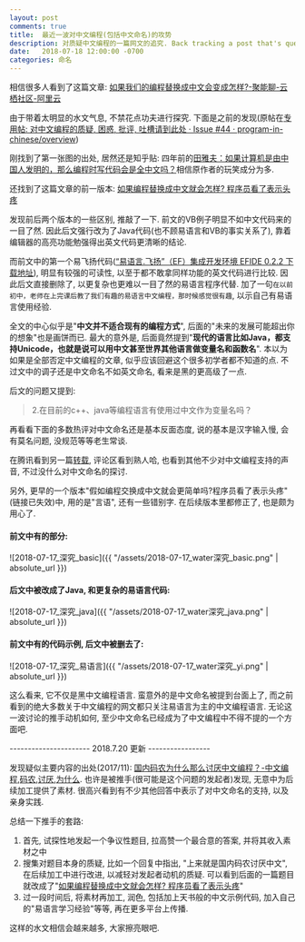 ```yaml
---
layout: post
comments: true
title:  最近一波对中文编程(包括中文命名)的攻势
description: 对质疑中文编程的一篇网文的追究. Back tracking a post that's questioning programming in Chinese.
date:   2018-07-18 12:00:00 -0700
categories: 命名
---
```


相信很多人看到了这篇文章: [如果我们的编程替换成中文会变成怎样?-聚能聊-云栖社区-阿里云](https://yq.aliyun.com/roundtable/120115/?spm=a2c4e.11154000.rtdmain.85.197037b0FDYre9&order=score&type=&p=4)

由于带着太明显的水文气息, 不禁花点功夫进行探究. 下面是之前的发现(原帖在[专用帖: 对中文编程的质疑, 困惑, 批评, 吐槽请到此处 · Issue #44 · program-in-chinese/overview](https://github.com/program-in-chinese/overview/issues/44#issuecomment-405760761))


刚找到了第一张图的出处, 居然还是知乎贴: 四年前的[田雅夫：如果计算机是由中国人发明的，那么编程时写代码会是全中文吗？](https://www.zhihu.com/question/21061180/answer/24930751)相信原作者的玩笑成分为多.

还找到了这篇文章的前一版本: [如果编程替换成中文就会怎样? 程序员看了表示头疼](http://codebay.cn/post/9433.html)

发现前后两个版本的一些区别, 推敲了一下. 前文的VB例子明显不如中文代码来的一目了然. 因此后文强行改为了Java代码(也不顾易语言和VB的事实关系了), 靠着编辑器的高亮功能勉强得出英文代码更清晰的结论.

而前文中的第一个易飞扬代码([“易语言.飞扬”（EF）集成开发环境 EFIDE 0.2.2 下载地址](https://blog.csdn.net/efdev/article/details/3614256)), 明显有较强的可读性, 以至于都不敢拿同样功能的英文代码进行比较. 因此后文直接删除了, 以更复杂也更难以一目了然的易语言程序代替. 加了一句`在以前初中，老师在上完课后教了我们有趣的易语言中文编程，那时候感觉很有趣`, 以示自己有易语言使用经验.

全文的中心似乎是"**中文并不适合现有的编程方式**", 后面的"未来的发展可能超出你的想象"也是画饼而已. 最大的意外是, 后面竟然提到"**现代的语言比如Java，都支持Unicode，也就是说可以用中文甚至世界其他语言做变量名和函数名**". 本以为如果是全部否定中文编程的文章, 似乎应该回避这个很多初学者都不知道的点. 不过文中的调子还是中文命名不如英文命名, 看来是黑的更高级了一点.

后文的问题又提到:

> 2.在目前的c++、java等编程语言有使用过中文作为变量名吗？

再看看下面的多数热评对中文命名还是基本反面态度, 说的基本是汉字输入慢, 会有莫名问题, 没规范等等老生常谈.

在腾讯看到另一篇[转载](https://xw.qq.com/c/coral/2835562985), 评论区看到熟人哈, 也看到其他不少对中文编程支持的声音, 不过没什么对中文命名的探讨.

另外, 更早的一个版本"假如编程交换成中文就会更简单吗?程序员看了表示头疼"(链接已失效)中, 用的是"言语", 还有一些错别字. 在后续版本里都修正了, 也是颇为用心了.
#### 前文中有的部分:

![2018-07-17_深究_basic]({{ "/assets/2018-07-17_water深究_basic.png" | absolute_url }})

#### 后文中被改成了Java, 和更复杂的易语言代码:

![2018-07-17_深究_java]({{ "/assets/2018-07-17_water深究_java.png" | absolute_url }})

#### 前文中有的代码示例, 后文中被删去了:

![2018-07-17_深究_易语言]({{ "/assets/2018-07-17_water深究_yi.png" | absolute_url }})

这么看来, 它不仅是黑中文编程语言. 蛮意外的是中文命名被提到台面上了, 而之前看到的绝大多数关于中文编程的网文都只关注易语言为主的中文编程语言. 无论这一波讨论的推手动机如何, 至少中文命名已经成为了中文编程中不得不提的一个方面吧.

---------------------- 2018.7.20 更新 -----------------

发现疑似主要内容的出处(2017/11): [国内码农为什么那么讨厌中文编程？-中文编程,码农,讨厌,为什么](https://www.wukong.com/answer/6487379821805437197/). 也许是被推手(很可能是这个问题的发起者)发现, 无意中为后续加工提供了素材. 很高兴看到有不少其他回答中表示了对中文命名的支持, 以及亲身实践.

总结一下推手的套路:

1. 首先, 试探性地发起一个争议性题目, 拉高赞一个最合意的答案, 并将其收入素材之中
2. 搜集对题目本身的质疑, 比如一个回复中指出, "上来就是国内码农讨厌中文", 在后续加工中进行改进, 以减轻对发起者动机的质疑. 可以看到后面的一篇题目就改成了"[如果编程替换成中文就会怎样? 程序员看了表示头疼](http://codebay.cn/post/9433.html)"
3. 过一段时间后, 将素材再加工, 润色, 包括加上天书般的中文示例代码, 加入自己的"易语言学习经验"等等, 再在更多平台上传播.

这样的水文相信会越来越多, 大家擦亮眼吧.